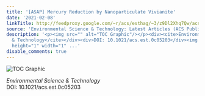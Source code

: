 ```yaml
---
title: '[ASAP] Mercury Reduction by Nanoparticulate Vivianite'
date: '2021-02-08'
linkTitle: http://feedproxy.google.com/~r/acs/esthag/~3/z9Dl2Xhq7Qw/acs.est.0c05203
source: 'Environmental Science & Technology: Latest Articles (ACS Publications)'
description: '<p><img src="" alt="TOC Graphic"/></p><div><cite>Environmental Science
  & Technology</cite></div><div>DOI: 10.1021/acs.est.0c05203</div><img src="http://feeds.feedburner.com/~r/acs/esthag/~4/z9Dl2Xhq7Qw"
  height="1" width="1" ...'
disable_comments: true
---
```

<p><img src="" alt="TOC Graphic"/></p><div><cite>Environmental Science & Technology</cite></div><div>DOI: 10.1021/acs.est.0c05203</div><img src="http://feeds.feedburner.com/~r/acs/esthag/~4/z9Dl2Xhq7Qw" height="1" width="1" ...